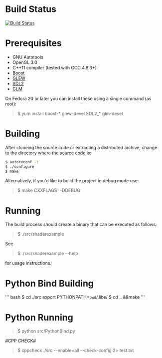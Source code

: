 # Build Status #
[![Build Status](https://travis-ci.org/Gunn3r1995/glex.svg?branch=master)](https://travis-ci.org/Gunn3r1995/glex)

# Prerequisites #

* GNU Autotools
* OpenGL 3.0
* C++11 compiler (tested with GCC 4.8.3+)
* [Boost](http://www.boost.org/)
* [GLEW](http://glew.sourceforge.net/)
* [SDL2](https://www.libsdl.org/)
* [GLM](http://glm.g-truc.net/)

On Fedora 20 or later you can install these using a single command (as root):

> $ yum install boost-* glew-devel SDL2_* glm-devel

# Building #

After cloneing the source code or extracting a distributed archive, change to the
directory where the source code is:

``` bash
$ autoreconf -i
$ ./configure
$ make
```
Alternatively, if you'd like to build the project in debug mode use:

> $ make CXXFLAGS=-DDEBUG

# Running #

The build process should create a binary that can be executed as follows:

> $ ./src/shaderexample

See

> $ ./src/shaderexample --help

for usage instructions.

# Python Bind Building #

''' bash
$ cd ./src export PYTHONPATH=`pwd`/.libs/
$ cd .. &&make
'''

# Python Running #

> $ python src/PythonBind.py

#CPP CHECK#

> $  cppcheck ./src --enable=all --check-config  2> test.txt

